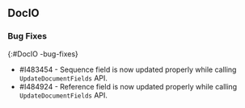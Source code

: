 ## DocIO

### Bug Fixes
{:#DocIO -bug-fixes}

* \#I483454 - Sequence field is now updated properly while calling `UpdateDocumentFields` API.
* \#I484924 - Reference field is now updated properly while calling `UpdateDocumentFields` API.
